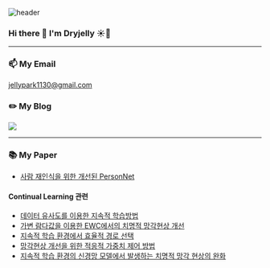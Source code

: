 ![header](https://capsule-render.vercel.app/api?type=waving&color=timeAuto&height=300&section=header&text=%20Dry%20Jelly%20&fontSize=90&animation=fadeIn)

### Hi there 👋 I'm Dryjelly ☀️🍮
---
### 📫 My Email
jellypark1130@gmail.com

### ✏️ My Blog   
[<img src="https://img.shields.io/badge/Tistory-000000?style=for-the-badge">](https://dryjelly.tistory.com/)

---
### 📚 My Paper
* [사람 재인식을 위한 개선된 PersonNet](https://www.kci.go.kr/kciportal/ci/sereArticleSearch/ciSereArtiView.kci?sereArticleSearchBean.artiId=ART002546031)
#### Continual Learning 관련  
* [데이터 유사도를 이용한 지속적 학습방법](https://www.kci.go.kr/kciportal/ci/sereArticleSearch/ciSereArtiView.kci?sereArticleSearchBean.artiId=ART002604395)   
* [가변 람다값을 이용한 EWC에서의 치명적 망각현상 개선](https://www.kci.go.kr/kciportal/ci/sereArticleSearch/ciSereArtiView.kci?sereArticleSearchBean.artiId=ART002680608)   
* [지속적 학습 환경에서 효율적 경로 선택](https://www.kci.go.kr/kciportal/ci/sereArticleSearch/ciSereArtiView.kci?sereArticleSearchBean.artiId=ART002762393)   
* [망각현상 개선을 위한 적응적 가중치 제어 방법](https://www.kci.go.kr/kciportal/ci/sereArticleSearch/ciSereArtiView.kci?sereArticleSearchBean.artiId=ART002806761)   
* [지속적 학습 환경의 신경망 모델에서 발생하는 치명적 망각 현상의 완화](http://www.riss.kr/search/detail/DetailView.do?p_mat_type=be54d9b8bc7cdb09&control_no=7a6323938f794ad8ffe0bdc3ef48d419&keyword=%EC%B9%98%EB%AA%85%EC%A0%81%20%EB%A7%9D%EA%B0%81%20%ED%98%84%EC%83%81%EC%9D%98%20%EC%99%84%ED%99%94)
  
  
<!--
**Dryjelly/Dryjelly** is a ✨ _special_ ✨ repository because its `README.md` (this file) appears on your GitHub profile.

Here are some ideas to get you started:

- 🔭 I’m currently working on ...
- 🌱 I’m currently learning ...
- 👯 I’m looking to collaborate on ...
- 🤔 I’m looking for help with ...
- 💬 Ask me about ...
- 📫 How to reach me: ...
- 😄 Pronouns: ...
- ⚡ Fun fact: ...
  
[<img src="https://img.shields.io/badge/Slide Share-008ED2?style=for-the-badge&logo=SlideShare&logoColor=white">](https://www.slideshare.net/ssuser892bc4?utm_campaign=profiletracking&utm_medium=sssite&utm_source=ssslideview)
-->

